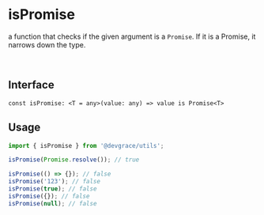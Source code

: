 # isPromise

a function that checks if the given argument is a `Promise`. If it is a Promise, it narrows down the type.

<br />

## Interface
```tsx title="typescript"
const isPromise: <T = any>(value: any) => value is Promise<T>
```

## Usage
```ts
import { isPromise } from '@devgrace/utils';

isPromise(Promise.resolve()); // true

isPromise(() => {}); // false
isPromise('123'); // false
isPromise(true); // false
isPromise({}); // false
isPromise(null); // false
```
